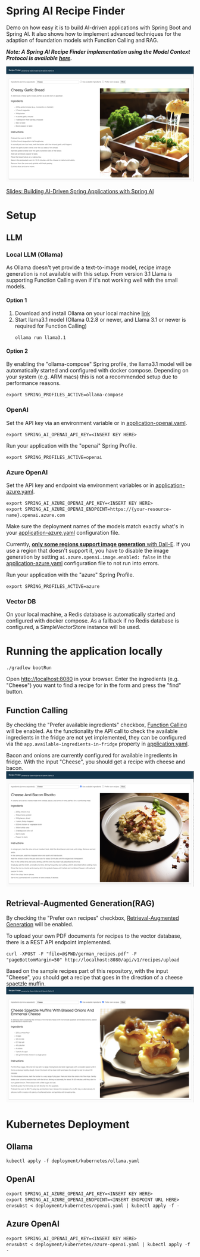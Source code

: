 # Spring AI Recipe Finder

Demo on how easy it is to build AI-driven applications with Spring Boot and Spring AI. 
It also shows how to implement advanced techniques for the adaption of foundation models with Function Calling and RAG.

***Note: A Spring AI Recipe Finder implementation using the Model Context Protocol is available [here](https://github.com/timosalm/spring-ai-recipe-finder-mcp).***

![](docs/images/ui-sample.png)

[Slides: Building AI-Driven Spring Applications with Spring AI](docs/slides.pdf)

# Setup
## LLM
### Local LLM (Ollama)
As Ollama doesn't yet provide a text-to-image model, recipe image generation is not available with this setup. 
From version 3.1 Llama is supporting Function Calling even if it's not working well with the small models.

#### Option 1
1. Download and install Ollama on your local machine [link](https://ollama.com/)
2. Start llama3.1 model (Ollama 0.2.8 or newer, and Llama 3.1 or newer is required for Function Calling)
    ```
    ollama run llama3.1
    ```
#### Option 2
By enabling the "ollama-compose" Spring profile, the llama3.1 model will be automatically started and configured with docker compose.
Depending on your system (e.g. ARM macs) this is not a recommended setup due to performance reasons.
```
export SPRING_PROFILES_ACTIVE=ollama-compose
```
### OpenAI
Set the API key via an environment variable or in [application-openai.yaml](src/main/resources/application-openai.yaml).
```
export SPRING_AI_OPENAI_API_KEY=<INSERT KEY HERE>
```
Run your application with the "openai" Spring Profile.
```
export SPRING_PROFILES_ACTIVE=openai
```

### Azure OpenAI
Set the API key and endpoint via environment variables or in [application-azure.yaml](src/main/resources/application-azure.yaml).
```
export SPRING_AI_AZURE_OPENAI_API_KEY=<INSERT KEY HERE>
export SPRING_AI_AZURE_OPENAI_ENDPOINT=https://{your-resource-name}.openai.azure.com
```

Make sure the deployment names of the models match exactly what's in your [application-azure.yaml](src/main/resources/application-azure.yaml) configuration file.

Currently, [**only some regions support image generation** with Dall-E](https://learn.microsoft.com/en-us/azure/ai-services/openai/concepts/models#dall-e-models).
If you use a region that doesn't support it, you have to disable the image generation by setting `ai.azure.openai.image.enabled: false` in the [application-azure.yaml](src/main/resources/application-azure.yaml) configuration file to not run into errors.

Run your application with the "azure" Spring Profile.
```
export SPRING_PROFILES_ACTIVE=azure
```

### Vector DB
On your local machine, a Redis database is automatically started and configured with docker compose. As a fallback if no Redis database is configured, a SimpleVectorStore instance will be used.

# Running the application locally
```
./gradlew bootRun
```
Open [http://localhost:8080](http://localhost:8080) in your browser. 
Enter the ingredients (e.g. "Cheese") you want to find a recipe for in the form and press the "find" button.

## Function Calling 
By checking the "Prefer available ingredients" checkbox, [Function Calling](https://docs.spring.io/spring-ai/reference/1.0/concepts.html#_function_calling) will be enabled.
As the functionality the API call to check the available ingredients in the fridge are not yet implemented, they can be configured via the
`app.available-ingredients-in-fridge` property in [application.yaml](src/main/resources/application.yaml).

Bacon and onions are currently configured for available ingredients in fridge.
With the input "Cheese", you should get a recipe with cheese and bacon.
![](docs/images/ui-sample-function-calling.png)

## Retrieval-Augmented Generation(RAG)
By checking the "Prefer own recipes" checkbox, [Retrieval-Augmented Generation](https://docs.spring.io/spring-ai/reference/1.0/concepts.html#concept-rag) will be enabled.

To upload your own PDF documents for recipes to the vector database, there is a REST API endpoint implemented. 
```
curl -XPOST -F "file=@$PWD/german_recipes.pdf" -F "pageBottomMargin=50" http://localhost:8080/api/v1/recipes/upload
```
Based on the sample recipes part of this repository, with the input "Cheese", you should get a recipe that goes in the direction of a cheese spaetzle muffin.
![](docs/images/ui-sample-rag.png)

# Kubernetes Deployment

## Ollama
```
kubectl apply -f deployment/kubernetes/ollama.yaml
```

## OpenAI
```
export SPRING_AI_AZURE_OPENAI_API_KEY=<INSERT KEY HERE>
export SPRING_AI_AZURE_OPENAI_ENDPOINT=<INSERT ENDPOINT URL HERE>
envsubst < deployment/kubernetes/openai.yaml | kubectl apply -f -
```
## Azure OpenAI
```
export SPRING_AI_OPENAI_API_KEY=<INSERT KEY HERE>
envsubst < deployment/kubernetes/azure-openai.yaml | kubectl apply -f -
```
